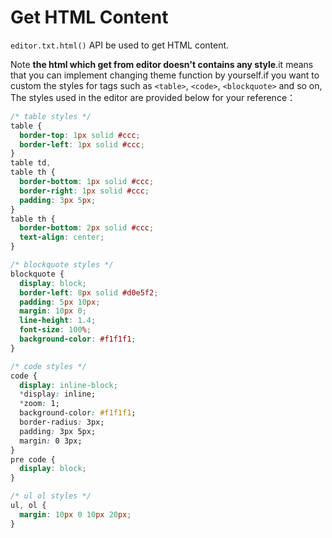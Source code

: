 # Get HTML Content
`editor.txt.html()` API be used to get HTML content.

Note **the html which get from editor doesn't contains any style**.it means that you can implement changing theme function by yourself.if you want to custom the styles for tags such as `<table>`, `<code>`, `<blockquote>` and so on, The styles used in the editor are provided below for your reference：

```css
/* table styles */
table {
  border-top: 1px solid #ccc;
  border-left: 1px solid #ccc;
}
table td,
table th {
  border-bottom: 1px solid #ccc;
  border-right: 1px solid #ccc;
  padding: 3px 5px;
}
table th {
  border-bottom: 2px solid #ccc;
  text-align: center;
}

/* blockquote styles */
blockquote {
  display: block;
  border-left: 8px solid #d0e5f2;
  padding: 5px 10px;
  margin: 10px 0;
  line-height: 1.4;
  font-size: 100%;
  background-color: #f1f1f1;
}

/* code styles */
code {
  display: inline-block;
  *display: inline;
  *zoom: 1;
  background-color: #f1f1f1;
  border-radius: 3px;
  padding: 3px 5px;
  margin: 0 3px;
}
pre code {
  display: block;
}

/* ul ol styles */
ul, ol {
  margin: 10px 0 10px 20px;
}
```